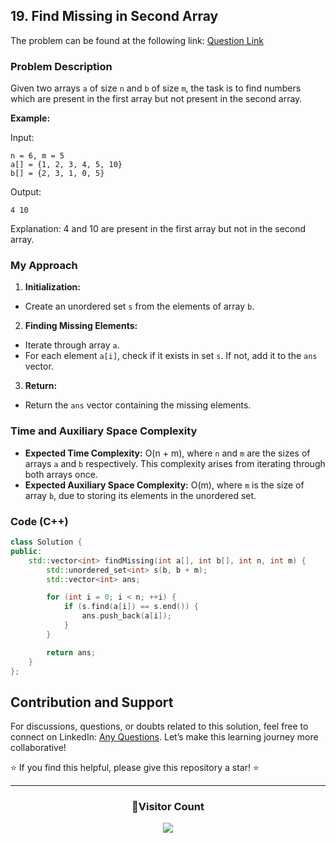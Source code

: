 ## 19. Find Missing in Second Array

The problem can be found at the following link: [Question Link](https://www.geeksforgeeks.org/problems/in-first-but-second5423/1)

### Problem Description

Given two arrays `a` of size `n` and `b` of size `m`, the task is to find numbers which are present in the first array but not present in the second array.

**Example:**

Input:

```
n = 6, m = 5
a[] = {1, 2, 3, 4, 5, 10}
b[] = {2, 3, 1, 0, 5}
```

Output:

```
4 10
```

Explanation:
4 and 10 are present in the first array but not in the second array.

### My Approach

1. **Initialization:**

- Create an unordered set `s` from the elements of array `b`.

2. **Finding Missing Elements:**

- Iterate through array `a`.
- For each element `a[i]`, check if it exists in set `s`. If not, add it to the `ans` vector.

3. **Return:**

- Return the `ans` vector containing the missing elements.

### Time and Auxiliary Space Complexity

- **Expected Time Complexity:** O(n + m), where `n` and `m` are the sizes of arrays `a` and `b` respectively. This complexity arises from iterating through both arrays once.
- **Expected Auxiliary Space Complexity:** O(m), where `m` is the size of array `b`, due to storing its elements in the unordered set.

### Code (C++)

```cpp
class Solution {
public:
    std::vector<int> findMissing(int a[], int b[], int n, int m) {
        std::unordered_set<int> s(b, b + m);
        std::vector<int> ans;

        for (int i = 0; i < n; ++i) {
            if (s.find(a[i]) == s.end()) {
                ans.push_back(a[i]);
            }
        }

        return ans;
    }
};
```

## Contribution and Support

For discussions, questions, or doubts related to this solution, feel free to connect on LinkedIn: [Any Questions](https://www.linkedin.com/in/patel-hetkumar-sandipbhai-8b110525a/). Let’s make this learning journey more collaborative!

⭐ If you find this helpful, please give this repository a star! ⭐

---

<div align="center">
  <h3><b>📍Visitor Count</b></h3>
</div>

<p align="center">
  <img src="https://profile-counter.glitch.me/Hunterdii/count.svg" />
</p>
